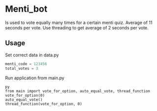 # Menti_bot

Is used to vote equally many times for a certain menti quiz. Average of 11 seconds per vote.
Use threading to get average of 2 seconds per vote.

## Usage
Set correct data in data.py
```python
menti_code = 123456
total_votes = 3
```
Run application from main.py
```commandline
py
from main import vote_for_option, auto_equal_vote, thread_function
vote_for_option(0)
auto_equal_vote()
thread_function(vote_for_option, 0)
```

